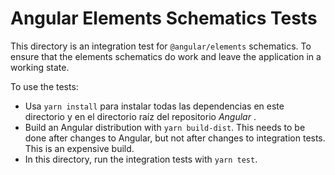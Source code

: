 # Angular Elements Schematics Tests

This directory is an integration test for `@angular/elements` schematics. To ensure
that the elements schematics do work and leave the application in a working state.

To use the tests:
- Usa `yarn install` para instalar todas las dependencias en este directorio y en el directorio raíz del repositorio *Angular*
    .
- Build an Angular distribution with `yarn build-dist`. This needs to be done after changes to
    Angular, but not after changes to integration tests. This is an expensive build.
- In this directory, run the integration tests with `yarn test`.